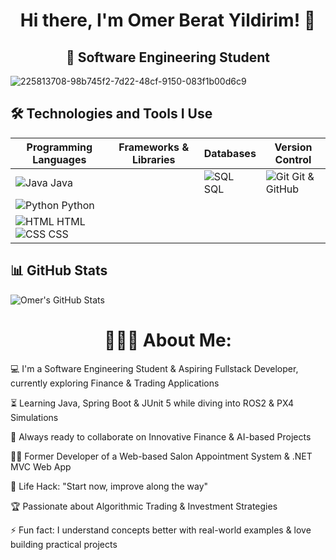 <h1 align="center">Hi there, I'm Omer Berat Yildirim! 👋</h1>
<h2 align="center">🚀 Software Engineering Student </h2>

![225813708-98b745f2-7d22-48cf-9150-083f1b00d6c9](https://github.com/user-attachments/assets/8cd25d1e-78c0-4d9d-b0b9-ef4714cc9297)


## 🛠️ Technologies and Tools I Use  

| Programming Languages | Frameworks & Libraries | Databases | Version Control |
|-----------------------|----|-----------|-----------------|
| ![Java](https://cdn.jsdelivr.net/gh/devicons/devicon/icons/java/java-original.svg) Java || ![SQL](https://github.com/user-attachments/assets/1a2bbed9-3033-4ef2-8b1a-2086484d8365)<br> SQL | ![Git](https://cdn.jsdelivr.net/gh/devicons/devicon/icons/git/git-original.svg) Git & GitHub |
| ![Python](https://cdn.jsdelivr.net/gh/devicons/devicon/icons/python/python-original.svg) Python | | | |
| ![HTML](https://cdn.jsdelivr.net/gh/devicons/devicon/icons/html5/html5-original.svg) HTML  ![CSS](https://cdn.jsdelivr.net/gh/devicons/devicon/icons/css3/css3-original.svg) CSS | | | |


## 📊 GitHub Stats  
![Omer's GitHub Stats](https://github-readme-stats.vercel.app/api?username=omerberatt&show_icons=true&theme=radical)  



<h1 align="center">👨🏻‍💻 About Me:</h1>


💻 I'm a Software Engineering Student & Aspiring Fullstack Developer, currently exploring Finance & Trading Applications

⏳ Learning Java, Spring Boot & JUnit 5 while diving into ROS2 & PX4 Simulations

🚀 Always ready to collaborate on Innovative Finance & AI-based Projects

👨‍💻 Former Developer of a Web-based Salon Appointment System & .NET MVC Web App

🎯 Life Hack: "Start now, improve along the way"

🏆 Passionate about Algorithmic Trading & Investment Strategies

⚡ Fun fact: I understand concepts better with real-world examples & love building practical projects

